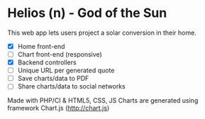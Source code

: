 Helios (n) - God of the Sun
======

This web app lets users project a solar conversion in their home.

- [x] Home front-end
- [ ] Chart front-end (responsive)
- [x] Backend controllers
- [ ] Unique URL per generated quote
- [ ] Save charts/data to PDF
- [ ] Share charts/data to social networks

Made with PHP/CI & HTML5, CSS, JS
Charts are generated using framework Chart.js (http://chart.js)